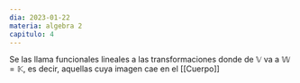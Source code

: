 ```yaml
---
dia: 2023-01-22
materia: algebra 2
capitulo: 4
---
```

Se las llama funcionales lineales a las transformaciones donde de $\mathbb{V}$ va a $\mathbb{W} = \mathbb{K}$, es decir, aquellas cuya imagen cae en el [[Cuerpo]]